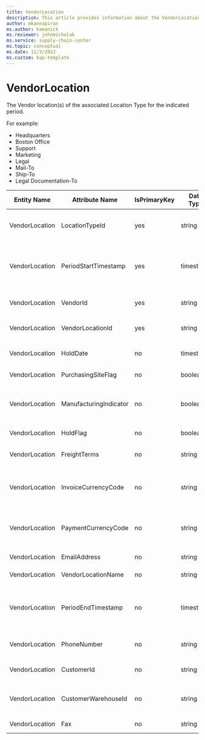 ```yaml
---
title: VendorLocation
description: This article provides information about the VendorLocation entity.
author: mkannapiran
ms.author: kamanick
ms.reviewer: johnmichalak
ms.service: supply-chain-center
ms.topic: conceptual
ms.date: 11/3/2022
ms.custom: bap-template
---
```


# VendorLocation

The Vendor location(s) of the associated Location Type for the indicated period.

For example:

- Headquarters
- Boston Office
- Support
- Marketing
- Legal
- Mail-To
- Ship-To
- Legal Documentation-To

| **Entity Name** | **Attribute Name** | **IsPrimaryKey** | **Data Type** | **Data Length** | **Description** |
| --- | --- | --- | --- | --- | --- |
| VendorLocation | LocationTypeId | yes | string | 36 | The unique identifier of a Location Type. |
| VendorLocation | PeriodStartTimestamp | yes | timestamp | 14 | The period start timestamp associated with the information. |
| VendorLocation | VendorId | yes | string | 36 | The unique identifier of a Vendor. |
| VendorLocation | VendorLocationId | yes | string | 36 | The unique identifier of a Location. |
| VendorLocation | HoldDate | no | timestamp | 14 | Vendor location hold date |
| VendorLocation | PurchasingSiteFlag | no | boolean | 6 | Purchasing site flag |
| VendorLocation | ManufacturingIndicator | no | boolean | 9 | Is the location a manufacturing location (yes/no) |
| VendorLocation | HoldFlag | no | boolean | 6 | Hold flag for the vendor |
| VendorLocation | FreightTerms | no | string | 4000 | Freight terms with the vendor |
| VendorLocation | InvoiceCurrencyCode | no | string | 3 | Invoice currency code for business transacton with vendor |
| VendorLocation | PaymentCurrencyCode | no | string | 3 | Payment currency code for business transaction with vendor |
| VendorLocation | EmailAddress | no | string | 256 | Email address of the vendor |
| VendorLocation | VendorLocationName | no | string | 256 | Name of the location |
| VendorLocation | PeriodEndTimestamp | no | timestamp | 14 | The period end timestamp associated with the information. |
| VendorLocation | PhoneNumber | no | string | 256 | Phone number of the vendor |
| VendorLocation | CustomerId | no | string | 36 | Customer Id the vendor maintains |
| VendorLocation | CustomerWarehouseId | no | string | 36 | Warehouse Id the vendor services or supports |
| VendorLocation | Fax | no | string | 256 | Fax number of the vendor. |
